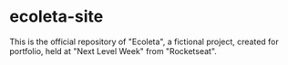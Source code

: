 # ecoleta-site
This is the official repository of "Ecoleta", a fictional project, created for portfolio, held at "Next Level Week" from "Rocketseat".
